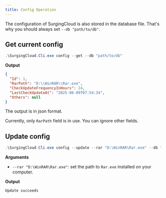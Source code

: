 ```yaml
---
title: Config Operation
---
```


The configuration of SurgingCloud is also stored in the database file. That's why you should always set `--db "path/to/db"`.

## Get current config

```powershell
.\SurgingCloud.Cli.exe config --get --db "path/to/db"
```

**Output**

```json
{
  "Id": 1,
  "RarPath": "D:\\WinRAR\\Rar.exe",
  "CheckUpdateFrequencyInHours": 24,
  "LastCheckUpdateAt": "2025-08-09T07:54:34",
  "Others": null
}
```

The output is in json format.

Currently, only `RarPath` field is in use. You can ignore other fields.


## Update config

```powershell
.\SurgingCloud.Cli.exe config --update --rar "D:\WinRAR\Rar.exe" --db "path/to/db"
```

**Arguments**

- `--rar "D:\WinRAR\Rar.exe"`: set the path to `Rar.exe` installed on your computer.

**Output**

```
Update succeeds
```